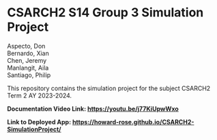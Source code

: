# CSARCH2 S14 Group 3 Simulation Project
 
Aspecto, Don\
Bernardo, Xian\
Chen, Jeremy\
Manlangit, Aila\
Santiago, Philip

This repository contains the simulation project for the subject CSARCH2 Term 2 AY 2023-2024.

**Documentation Video Link: https://youtu.be/j77KiUpwWxo**

**Link to Deployed App: https://howard-rose.github.io/CSARCH2-SimulationProject/**
